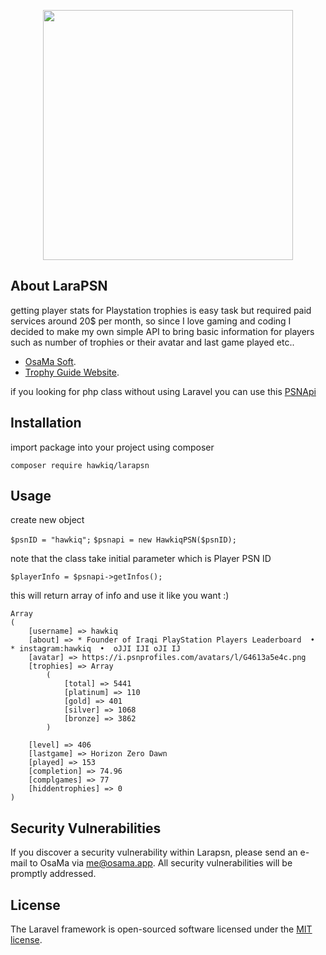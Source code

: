 <p align="center"><a href="https://trophyguide.osama.app/" target="_blank"><img src="https://trophyguide.osama.app/images/assets/logo.png" width="400"></a></p>

## About LaraPSN

getting player stats for Playstation trophies is easy task but required paid services around 20$ per month, so since I love gaming and coding I decided to make my own simple API to bring basic information for players such as number of trophies or their avatar and last game played etc..

- [OsaMa Soft](https://osama.app).
- [Trophy Guide Website](https://trophyguid.osama.app).

if you looking for php class without using Laravel you can use this [PSNApi](https://github.com/hawkiq/PSNApi)

## Installation

import package into your project using composer

`composer require hawkiq/larapsn`

## Usage

create new object

`$psnID = "hawkiq";`
`$psnapi = new HawkiqPSN($psnID);`

note that the class take initial parameter which is Player PSN ID

`$playerInfo = $psnapi->getInfos();`

this will return array of info and use it like you want :)

```
Array
(
    [username] => hawkiq
    [about] => * Founder of Iraqi PlayStation Players Leaderboard  •  * instagram:hawkiq  •  oJJI IJI oJI IJ
    [avatar] => https://i.psnprofiles.com/avatars/l/G4613a5e4c.png
    [trophies] => Array
        (
            [total] => 5441
            [platinum] => 110
            [gold] => 401
            [silver] => 1068
            [bronze] => 3862
        )

    [level] => 406
    [lastgame] => Horizon Zero Dawn
    [played] => 153
    [completion] => 74.96
    [complgames] => 77
    [hiddentrophies] => 0
)
```

## Security Vulnerabilities

If you discover a security vulnerability within Larapsn, please send an e-mail to OsaMa via [me@osama.app](mailto:me@osama.app). All security vulnerabilities will be promptly addressed.

## License

The Laravel framework is open-sourced software licensed under the [MIT license](https://opensource.org/licenses/MIT).
